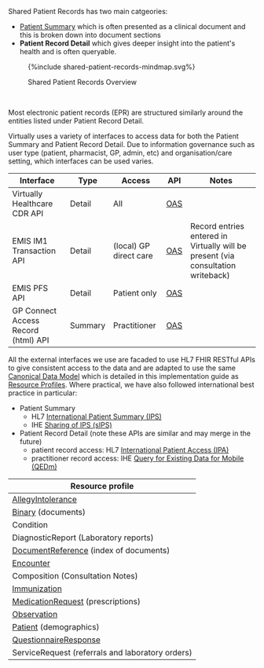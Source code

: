 
Shared Patient Records has two main catgeories:

- [Patient Summary](StructureDefinition-PatientSummary.html) which is often presented as a clinical document and this is broken down into document sections 
- **Patient Record Detail** which gives deeper insight into the patient's health and is often queryable.

<figure>
{%include shared-patient-records-mindmap.svg%}
<p id="fX.X.X.X-X" class="figureTitle">Shared Patient Records Overview</p>
</figure>
<br clear="all">

Most electronic patient records (EPR) are structured similarly around the entities listed under Patient Record Detail.

Virtually uses a variety of interfaces to access data for both the Patient Summary and Patient Record Detail. Due to information governance such as user type (patient, pharmacist, GP, admin, etc) and organisation/care setting, which interfaces can be used varies.  

| Interface                           | Type    | Access                 | API                                                                                                                    | Notes                                                                            |
|-------------------------------------|---------|------------------------|------------------------------------------------------------------------------------------------------------------------|----------------------------------------------------------------------------------|
| Virtually Healthcare CDR API        | Detail  | All                    | [OAS](https://pjoxxcgvvf.execute-api.eu-west-2.amazonaws.com/swagger-ui/index.html#/VH%20Clinical%20Data%20Repository) |                                                                                  |
| EMIS IM1 Transaction API            | Detail  | (local) GP direct care | [OAS](https://pjoxxcgvvf.execute-api.eu-west-2.amazonaws.com/swagger-ui/index.html#/EMIS%20Web)                        | Record entries entered in Virtually will be present (via consultation writeback) |
| EMIS PFS API                        | Detail  | Patient only           | [OAS](https://836ix1x1m8.execute-api.eu-west-2.amazonaws.com/swagger-ui/index.html)                                    | |
| GP Connect Access Record (html) API | Summary | Practitioner           | [OAS](https://fubfc00id1.execute-api.eu-west-2.amazonaws.com/swagger-ui/index.html#/GP%20Connect)                      | |

All the external interfaces we use are facaded to use HL7 FHIR RESTful APIs to give consistent access to the data and are adapted to use the same [Canonical Data Model](https://www.enterpriseintegrationpatterns.com/patterns/messaging/CanonicalDataModel.html) which is detailed in this implementation guide as [Resource Profiles](artifacts.html#5).
Where practical, we have also followed international best practice in particular:

- Patient Summary 
  - HL7 [International Patient Summary (IPS)](https://build.fhir.org/ig/HL7/fhir-ips/index.html)
  - IHE [Sharing of IPS (sIPS)](https://profiles.ihe.net/ITI/sIPS/index.html)
- Patient Record Detail (note these APIs are similar and may merge in the future)
  - patient record access: HL7 [International Patient Access (IPA)](https://build.fhir.org/ig/HL7/fhir-ipa/)
  - practitioner record access: IHE [Query for Existing Data for Mobile (QEDm)](https://build.fhir.org/ig/IHE/QEDm/branches/master/index.html)

| Resource profile                                                                     |
|--------------------------------------------------------------------------------------|
| [AllegyIntolerance](StructureDefinition-AllergyIntolerance.html)                     |
| [Binary](StructureDefinition-Binary.html) (documents)                                |
| Condition                                                                            |
| DiagnosticReport (Laboratory reports)                                                |
| [DocumentReference](StructureDefinition-DocumentReference.html) (index of documents) |
| [Encounter](StructureDefinition-Encounter.html)                                      |
| Composition (Consultation Notes)                                                     |
| [Immunization](StructureDefinition-Immunization.html)                                |
| [MedicationRequest](StructureDefinition-MedicationRequest.html) (prescriptions)      |
| [Observation](StructureDefinition-Observation.html)                                  |
| [Patient](StructureDefinition-Patient.html) (demographics)                           |
| [QuestionnaireResponse](StructureDefinition-QuestionnaireResponse.html)              |
| ServiceRequest (referrals and laboratory orders)                                     |
